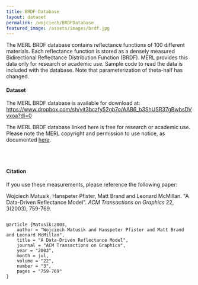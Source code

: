 ```yaml
---
title: BRDF Database
layout: dataset
permalink: /wojciech/BRDFDatabase
featured_image: /assets/images/brdf.jpg
---
```


The MERL BRDF database contains reflectance functions of 100 different materials. Each reflectance function is stored as a densely measured Bidirectional Reflectance Distribution Function (BRDF).
MERL provides this data only for research or academic use. Sample code to read the data is included with the database. Note that parameterization of theta-half has changed.

<h4>Dataset</h4>
The MERL BRDF database is available for download at: 
<a href="https://www.dropbox.com/sh/yjt3bczfy52gb7o/AAB6_b3ShUSR37gBwbsDVvxoa?dl=0">https://www.dropbox.com/sh/yjt3bczfy52gb7o/AAB6_b3ShUSR37gBwbsDVvxoa?dl=0</a>

The MERL BRDF database linked here is free for research or academic use. Please note the MERL copyright and permission to use notice, as documented <a href="https://www.merl.com/brdf/">here<a>.

<br><br>
<h4>Citation</h4>
If you use these measurements, please reference the following paper:

Wojciech Matusik, Hanspeter Pfister, Matt Brand and Leonard McMillan. "A Data-Driven Reflectance Model". <i>ACM Transactions on Graphics</i> 22, 3(2003), 759-769.

<pre><code style="display: block; background: none; border: none;">
@article {Matusik:2003,
	author = "Wojciech Matusik and Hanspeter Pfister and Matt Brand and Leonard McMillan",
	title = "A Data-Driven Reflectance Model",
	journal = "ACM Transactions on Graphics",
	year = "2003",
	month = jul,
	volume = "22",
	number = "3",
	pages = "759-769"
}
</code></pre>